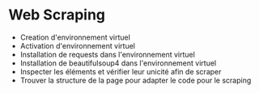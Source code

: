 # Web Scraping

* Creation d'environnement virtuel
* Activation d'environnement virtuel
* Installation de requests dans l'environnement virtuel
* Installation de beautifulsoup4 dans l'environnement virtuel
* Inspecter les éléments et vérifier leur unicité afin de scraper
* Trouver la structure de la page pour adapter le code pour le scraping